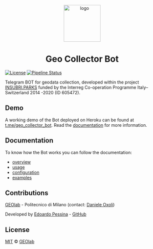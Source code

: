 <div align="center">

<img 
  src="https://raw.githubusercontent.com/opengeolab/geocollectorbot/main/docs/img/geocollector_bot_logo.png"
  alt="logo"
  width="120" 
  height="120"
/>

# Geo Collector Bot

</div>

[![License](https://img.shields.io/badge/License-MIT-blue.svg)](https://opensource.org/licenses/MIT)
[![Pipeline Status](https://gitlab.com/geolab.como/geocollectorbot/badges/main/pipeline.svg)](https://gitlab.com/geolab.como/geocollectorbot)

Telegram BOT for geodata collection, developed within the project [INSUBRI.PARKS](https://insubriparksturismo.eu) funded 
by the Interreg Co-operation Programme Italy–Switzerland 2014 -2020 (ID 605472).

## Demo

A working demo of the Bot deployed on Heroku can be found at [t.me/geo_collector_bot](http://t.me/geo_collector_bot). Read
the [documentation](https://gitlab.com/geolab.como/geocollectorbot/-/tree/main/examples/demo) for more
information.

## Documentation

To know how the Bot works you can follow the documentation:
* [overview](./docs/10_overview.md)
* [usage](./docs/20_usage.md)
* [configuration](./docs/30_configuration.md)
* [examples](https://gitlab.com/geolab.como/geocollectorbot/-/tree/main/examples)

## Contributions

[GEOlab](http://www.geolab.polimi.it/) - Politecnico di Milano (contact: [Daniele Oxoli](mailto:daniele.oxoli@polimi.it))

Developed by [Edoardo Pessina](mailto:edoardopessina.priv@gmail.com) - [GitHub](https://github.com/epessina)

## License

[MIT](https://opensource.org/licenses/MIT) © [GEOlab](mailto:geolab.como@gmail.com)
